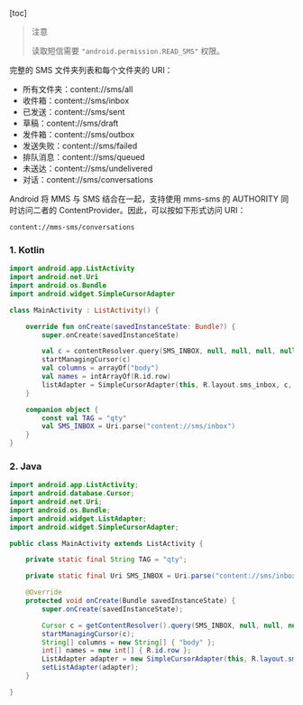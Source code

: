 [toc]

> 注意
>
> 读取短信需要 `"android.permission.READ_SMS"` 权限。

完整的 SMS 文件夹列表和每个文件夹的 URI：

+ 所有文件夹：content://sms/all
+ 收件箱：content://sms/inbox
+ 已发送：content://sms/sent
+ 草稿：content://sms/draft
+ 发件箱：content://sms/outbox
+ 发送失败：content://sms/failed
+ 排队消息：content://sms/queued
+ 未送达：content://sms/undelivered
+ 对话：content://sms/conversations

Android 将 MMS 与 SMS 结合在一起，支持使用 mms-sms 的 AUTHORITY 同时访问二者的 ContentProvider。因此，可以按如下形式访问 URI：

```
content://mms-sms/conversations
```

### 1. Kotlin

```kotlin
import android.app.ListActivity
import android.net.Uri
import android.os.Bundle
import android.widget.SimpleCursorAdapter

class MainActivity : ListActivity() {

    override fun onCreate(savedInstanceState: Bundle?) {
        super.onCreate(savedInstanceState)

        val c = contentResolver.query(SMS_INBOX, null, null, null, null)
        startManagingCursor(c)
        val columns = arrayOf("body")
        val names = intArrayOf(R.id.row)
        listAdapter = SimpleCursorAdapter(this, R.layout.sms_inbox, c, columns, names)
    }

    companion object {
        const val TAG = "qty"
        val SMS_INBOX = Uri.parse("content://sms/inbox")
    }
}
```

### 2. Java

```java
import android.app.ListActivity;
import android.database.Cursor;
import android.net.Uri;
import android.os.Bundle;
import android.widget.ListAdapter;
import android.widget.SimpleCursorAdapter;

public class MainActivity extends ListActivity {

    private static final String TAG = "qty";

    private static final Uri SMS_INBOX = Uri.parse("content://sms/inbox");

    @Override
    protected void onCreate(Bundle savedInstanceState) {
        super.onCreate(savedInstanceState);

        Cursor c = getContentResolver().query(SMS_INBOX, null, null, null, null);
        startManagingCursor(c);
        String[] columns = new String[] { "body" };
        int[] names = new int[] { R.id.row };
        ListAdapter adapter = new SimpleCursorAdapter(this, R.layout.sms_inbox, c, columns, names);
        setListAdapter(adapter);
    }

}
```


